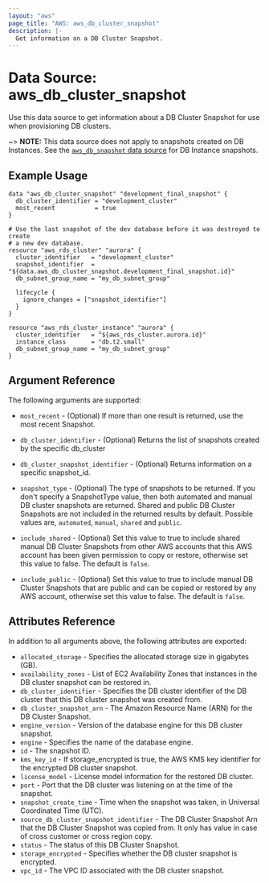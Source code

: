```yaml
---
layout: "aws"
page_title: "AWS: aws_db_cluster_snapshot"
description: |-
  Get information on a DB Cluster Snapshot.
---
```


# Data Source: aws_db_cluster_snapshot

Use this data source to get information about a DB Cluster Snapshot for use when provisioning DB clusters.

~> **NOTE:** This data source does not apply to snapshots created on DB Instances. 
See the [`aws_db_snapshot` data source](/docs/providers/aws/d/db_snapshot.html) for DB Instance snapshots.

## Example Usage

```hcl
data "aws_db_cluster_snapshot" "development_final_snapshot" {
  db_cluster_identifier = "development_cluster"
  most_recent           = true
}

# Use the last snapshot of the dev database before it was destroyed to create
# a new dev database.
resource "aws_rds_cluster" "aurora" {
  cluster_identifier   = "development_cluster"
  snapshot_identifier  = "${data.aws_db_cluster_snapshot.development_final_snapshot.id}"
  db_subnet_group_name = "my_db_subnet_group"

  lifecycle {
    ignore_changes = ["snapshot_identifier"]
  }
}

resource "aws_rds_cluster_instance" "aurora" {
  cluster_identifier   = "${aws_rds_cluster.aurora.id}"
  instance_class       = "db.t2.small"
  db_subnet_group_name = "my_db_subnet_group"
}
```

## Argument Reference

The following arguments are supported:

* `most_recent` - (Optional) If more than one result is returned, use the most recent Snapshot.

* `db_cluster_identifier` - (Optional) Returns the list of snapshots created by the specific db_cluster

* `db_cluster_snapshot_identifier` - (Optional) Returns information on a specific snapshot_id.

* `snapshot_type` - (Optional) The type of snapshots to be returned. If you don't specify a SnapshotType
value, then both automated and manual DB cluster snapshots are returned. Shared and public DB Cluster Snapshots are not
included in the returned results by default. Possible values are, `automated`, `manual`, `shared` and `public`.

* `include_shared` - (Optional) Set this value to true to include shared manual DB Cluster Snapshots from other
AWS accounts that this AWS account has been given permission to copy or restore, otherwise set this value to false.
The default is `false`.

* `include_public` - (Optional) Set this value to true to include manual DB Cluster Snapshots that are public and can be
copied or restored by any AWS account, otherwise set this value to false. The default is `false`.

## Attributes Reference

In addition to all arguments above, the following attributes are exported:

* `allocated_storage` - Specifies the allocated storage size in gigabytes (GB).
* `availability_zones` - List of EC2 Availability Zones that instances in the DB cluster snapshot can be restored in.
* `db_cluster_identifier` - Specifies the DB cluster identifier of the DB cluster that this DB cluster snapshot was created from.
* `db_cluster_snapshot_arn` - The Amazon Resource Name (ARN) for the DB Cluster Snapshot.
* `engine_version` - Version of the database engine for this DB cluster snapshot.
* `engine` - Specifies the name of the database engine.
* `id` - The snapshot ID.
* `kms_key_id` - If storage_encrypted is true, the AWS KMS key identifier for the encrypted DB cluster snapshot.
* `license_model` - License model information for the restored DB cluster.
* `port` - Port that the DB cluster was listening on at the time of the snapshot.
* `snapshot_create_time` - Time when the snapshot was taken, in Universal Coordinated Time (UTC).
* `source_db_cluster_snapshot_identifier` - The DB Cluster Snapshot Arn that the DB Cluster Snapshot was copied from. It only has value in case of cross customer or cross region copy.
* `status` - The status of this DB Cluster Snapshot.
* `storage_encrypted` - Specifies whether the DB cluster snapshot is encrypted.
* `vpc_id` - The VPC ID associated with the DB cluster snapshot.
